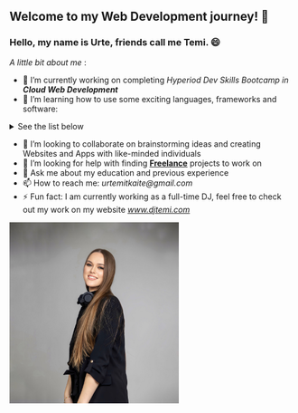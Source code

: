 ## Welcome to my Web Development journey! 👋
### Hello, my name is Urte, friends call me Temi. 😄 
_A little bit about me_ :
- 🔭 I’m currently working on completing _Hyperiod Dev Skills Bootcamp in ***Cloud Web Development***_
- 🌱 I’m learning how to use some exciting languages, frameworks and software:
<details>
  <summary> See the list below</summary>

| # | Languages |
|-----:|-----------|
|     1| JavaScript|
|     2| Java      |
|     3| HTML      | 
|     4| CSS       |
|     5| Python    |
|     6| React     |
|     7| JSX       |

</details>

- 👯 I’m looking to collaborate on brainstorming ideas and creating Websites and Apps with like-minded individuals
- 🤔 I’m looking for help with finding <ins>**Freelance**</ins> projects to work on
- 💬 Ask me about my education and previous experience
- 📫 How to reach me: _urtemitkaite@gmail.com_
- ⚡ Fun fact: I am currently working as a full-time DJ, feel free to check out my work on my website _www.djtemi.com_
</summary>
<img alt="Profile pic.jpg" src="https://github.com/urtemi/urtemi/blob/main/Profile%20pic.jpg?raw=true" data-hpc="true" height=320px width=300px class="Box-sc-g0xbh4-0 fzFXnm">
<!--
**urtemi/urtemi** is a ✨ _special_ ✨ repository because its `README.md` (this file) appears on your GitHub profile.

Here are some ideas to get you started:

- 🔭 I’m currently working on ...
- 🌱 I’m currently learning ...
- 👯 I’m looking to collaborate on ...
- 🤔 I’m looking for help with ...
- 💬 Ask me about ...
- 📫 How to reach me: ...
- 😄 Pronouns: ...
- ⚡ Fun fact: ...
-->
